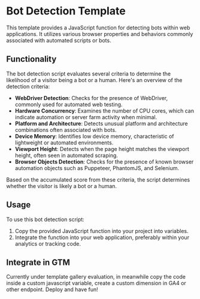 # Bot Detection Template

This template provides a JavaScript function for detecting bots within web applications. It utilizes various browser properties and behaviors commonly associated with automated scripts or bots.

## Functionality

The bot detection script evaluates several criteria to determine the likelihood of a visitor being a bot or a human. Here's an overview of the detection criteria:

- **WebDriver Detection**: Checks for the presence of WebDriver, commonly used for automated web testing.
- **Hardware Concurrency**: Examines the number of CPU cores, which can indicate automation or server farm activity when minimal.
- **Platform and Architecture**: Detects unusual platform and architecture combinations often associated with bots.
- **Device Memory**: Identifies low device memory, characteristic of lightweight or automated environments.
- **Viewport Height**: Detects when the page height matches the viewport height, often seen in automated scraping.
- **Browser Objects Detection**: Checks for the presence of known browser automation objects such as Puppeteer, PhantomJS, and Selenium.

Based on the accumulated score from these criteria, the script determines whether the visitor is likely a bot or a human.

## Usage

To use this bot detection script:

1. Copy the provided JavaScript function into your project into variables.
2. Integrate the function into your web application, preferably within your analytics or tracking code.

## Integrate in GTM

Currently under template gallery evaluation, in meanwhile copy the code inside a custom javascript variable, create a custom dimension in GA4 or other endpoint. Deploy and have fun!
